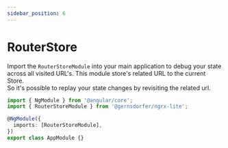 ```yaml
---
sidebar_position: 6
---
```


# RouterStore

Import the `RouterStoreModule` into your main application to debug your state across all visited URL's. This module
store's related URL to the current Store.  
So it's possible to replay your state changes by revisiting the related url.

```ts title="app.module.ts"
import { NgModule } from '@angular/core';
import { RouterStoreModule } from '@gernsdorfer/ngrx-lite';

@NgModule({
  imports: [RouterStoreModule],
})
export class AppModule {}
```
